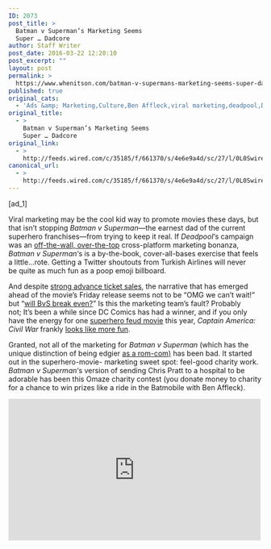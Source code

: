 ```yaml
---
ID: 2073
post_title: >
  Batman v Superman’s Marketing Seems
  Super … Dadcore
author: Staff Writer
post_date: 2016-03-22 12:20:10
post_excerpt: ""
layout: post
permalink: >
  https://www.whenitson.com/batman-v-supermans-marketing-seems-super-dadcore/
published: true
original_cats:
  - 'Ads &amp; Marketing,Culture,Ben Affleck,viral marketing,deadpool,Dadcore,Batman v Superman'
original_title:
  - >
    Batman v Superman’s Marketing Seems
    Super … Dadcore
original_link:
  - >
    http://feeds.wired.com/c/35185/f/661370/s/4e6e9a4d/sc/27/l/0L0Swired0N0C20A160C0A30Cbatman0Ev0Esuperma0Emarketing0Ecensus0C/story01.htm
canonical_url:
  - >
    http://feeds.wired.com/c/35185/f/661370/s/4e6e9a4d/sc/27/l/0L0Swired0N0C20A160C0A30Cbatman0Ev0Esuperma0Emarketing0Ecensus0C/story01.htm
---
```

 [ad_1]
<br><div id=""><p>Viral marketing may be the cool kid way to promote movies these days, but that isn’t stopping <em>Batman v Superman</em>—the earnest dad of the current superhero franchises—from trying to keep it real. If <em>Deadpool</em>‘s campaign was an <a href="http://www.wired.com/2016/02/deadpool-marketing/" target="_blank">off-the-wall, over-the-top</a> cross-platform marketing bonanza, <em>Batman v Superman</em>‘s is a by-the-book, cover-all-bases exercise that feels a little…rote. Getting a Twitter shoutouts from Turkish Airlines will never be quite as much fun as a poop emoji billboard.</p>
<p>And despite <a href="http://deadline.com/2016/03/batman-v-superman-advance-ticket-sales-pacing-ahead-deadpool-avengers-furious-7-1201720435/" target="_blank">strong advance ticket sales</a>, the narrative that has emerged ahead of the movie’s Friday release seems not to be “OMG we can’t wait!” but “<a href="http://variety.com/2016/film/news/wb-batman-v-superman-faces-high-expectations-1201729887/" target="_blank">will BvS break even?</a>” Is this the marketing team’s fault? Probably not; It’s been a while since DC Comics has had a winner, and if you only have the energy for one <a href="http://www.wired.com/2016/03/cape-watch-superhero-feuds-make-hard-pick-sides/" target="_blank">superhero feud movie</a> this year, <em>Captain America: Civil War</em> frankly <a href="http://www.wired.com/2016/03/captain-america-civil-war-trailer-spider-man/" target="_blank">looks like more fun</a>.</p>
<p>Granted, not all of the marketing for <em>Batman v Superman</em> (which has the unique distinction of being edgier <a href="http://www.wired.com/2016/03/batman-v-superman-rom-com/" target="_blank">as a rom-com)</a> has been bad. It started out in the superhero-movie- marketing sweet spot: feel-good charity work. <em>Batman v Superman</em>‘s version of sending Chris Pratt to a hospital to be adorable has been this Omaze charity contest (you donate money to charity for a chance to win prizes like a ride in the Batmobile with Ben Affleck).</p>
<p><iframe width="500" height="281" src="https://www.youtube.com/embed/AaZhwaddrUM?feature=oembed" frameborder="0" allowfullscreen=""/></p>
<p>The other cool thing they’ve done is what seems to be the first storytelling enterprise to utilize the <a href="http://www.wired.com/tag/amazon-echo" target="_blank">Amazon Echo</a>. Amazon partnered with Warner Bros to bring you a interactive murder mystery radio show called “The Wayne Investigation,” in which you and Alexa navigate Gotham in the wake of Bruce Wayne’s parents being killed. It’s basically high tech story time, and has the same kind of wacky charm as Morgan Freeman suddenly <a href="https://www.youtube.com/watch?v=T1h1Jh8hba8">being the voice of Waze</a>.</p>
<p>But then things started to get weird when the campaign turned into a world-building exercise. Sorry, we misspoke: a <em>self-serious</em> world-building exercise.</p>
<h3>Lex Luthor and LexCorp</h3>
<p>Not everyone was happy with Jesse Eisenberg being cast as Lex Luthor—after all, his particular brand of menace isn’t as global as it is…well, Sand Hill Road, we guess. <em>Batman v Superman</em>, though, is leaning into the idea that the Internet loves to hate a sinister tech bro. But rather than using this angle to revitalize the oft-told tales of Batman or Superman, the marketing department is capitalizing on Lex’s smug-millennial sneer to take over social media. In order to make Lex Luthor Jr. seem more like a real person, he got a Twitter account. Sort of.</p>
<blockquote class="twitter-tweet" data-lang="en" readability="7.98">
<p dir="ltr" lang="en">This Thanksgiving, I’m thankful for the loved ones I have around me and the ones that I don’t.</p>
<p>— Lex Luthor (@alexanderluthor) <a href="https://twitter.com/alexanderluthor/status/669926621944479745">November 26, 2015</a></p></blockquote>
<p>That gem is one of just seven tweets from the account, which seems to have ridden off into the Metropolis sunset in December.(Full disclosure: the seventh happens to be a retweet of a story from WIRED Insider, a promotional arm of WIRED.)  Lex Luthor Jr. is also the subject of a couple of fake magazine profiles. There’s one on <a href="http://fortune.com/contentfrom/2015/10/5/lex-luthor-jr/ntv_a/3dsBA58oDAfxgFA/" target="_blank">Fortune</a> that talks about Luthor eating a pizza with raw almond crust and calls him a “jeans-wearing genius.” (Full disclosure again: The other piece is sponsored content on WIRED, and is a <a href="http://www.wired.com/brandlab/2015/12/lexical-analysis-lex-luthor-on-disrupting-the-vigilante-industrial-complex/" target="_blank">fictional Q&amp;A</a> between Lex Luthor and a <em>Daily Planet </em>reporter<em>.</em>) </p>
<p>Lex Luthor (and his business concern, LexCorp) has furthered his real-world footprint by providing free WiFi at New York Comic Con, and launching <a href="https://www.lexcorp.io/" target="_blank">a LexCorp website</a> extolling the virtues of “the world’s first neural network based operating system.”</p>
<figure attachment_1991672="" class="wp-caption landscape alignnone  relative" data-js="fader"><a href="http://www.wired.com/wp-content/uploads/2016/03/LexOS.jpg"><img src="http://www.whenitson.com/wp-content/uploads/2016/03/Batman-v-Supermans-Marketing-Seems-Super-Dadcore.jpg" alt="LexOS.jpg" width="482" height="334" class="size-text-column-width wp-image-1991672"/></a><figcaption class="wp-caption-text link-underline"><span class="credit link-underline-sm"><span aria-hidden="true" class="ui ui ui-illo inline-block ui-credit relative opacity-6 marg-r-sm marg-l-sm no-caption"/>Warner Bros.</span></figcaption></figure><p>As far as sci-fiction narratives go, ‘evil villain with evil AI’ is a little played out, but having LexCorp gradually creep into our lives is kind of fun and appropriate, and the LEX/OS game has a certain Mensa-test appeal, if you’re into that sort of thing. </p>
<h3>Gotham and Metropolis</h3>
<p>The marketing campaign’s other focal points have been Gotham and Metropolis. We’ll say this for the rollout: where <em>Deadpool</em>‘s was a scattershot approach to marketing, <em>BvS</em> is clearly unafraid to take a deep, nerdy dive. Example: They pulled together a <a rel="nofollow" href="http://www.amazon.com/dp/1846709806/?tag=w050b-20" target="_blank"><em>Time Out</em> guide to Gotham and Metropolis</a> that’s basically just 128 pages of easter eggs.</p>
<figure attachment_1991676="" class="wp-caption landscape alignnone  relative" data-js="fader"><a href="http://www.wired.com/wp-content/uploads/2016/03/TimeOutGotham1.jpg"><img src="http://www.whenitson.com/wp-content/uploads/2016/03/1458649209_654_Batman-v-Supermans-Marketing-Seems-Super-Dadcore.jpg" alt="TimeOutGotham1.jpg" width="482" height="385" class="size-text-column-width wp-image-1991676"/></a><figcaption class="wp-caption-text link-underline"><span class="credit link-underline-sm"><span aria-hidden="true" class="ui ui ui-photo inline-block ui-credit relative opacity-6 marg-r-sm marg-l-sm no-caption"/>TimeOut</span></figcaption></figure><p>Kinda fun, but it also costs about nine dollars (and shipping time alone is definitely going to still any viral momentum it might have had).</p>
<p>Thankfully, <em>Time Out</em> isn’t the only (completely random) company Warner Bros. teamed up with. You probably saw the back-to-back Super Bowl ads with Bruce Wayne and Lex Luthor trying to sell you on Gotham and Metropolis as tourist destinations. As Super Bowl ads, they made <a href="http://www.wired.com/2016/02/best-worst-super-bowl-commercials/" target="_blank">neither our best nor worst list</a>, and we kinda don’t buy the idea that either of these guys flies a commercial airline. (<em>You</em> try picturing Bruce Wayne at baggage claim.) But as a commercial, sure, why not? https://www.youtube.com/watch?v=qpk8eSpRBnY https://www.youtube.com/watch?v=TReIozZ1b10</p>
<p>Forgive us for saying so, but these ads are a master class in missed opportunities. There are plenty of fun gag—Jeremy Irons as Alfred in a flight attendant outfit, Superman flying—but instead, we get Turkish Airlines highlighting the dullest possible parts of travel: </p>
<blockquote class="twitter-tweet" data-lang="en" readability="4.77"><p>
Don’t fly to Gotham City without suitable travel insurance: <a href="https://t.co/AgDOM1TFq8">https://t.co/AgDOM1TFq8</a> <a href="https://twitter.com/hashtag/flytogotham?src=hash">#flytogotham</a> <a href="https://twitter.com/hashtag/BatmanvSuperman?src=hash">#BatmanvSuperman</a> <a href="https://t.co/TgfvxhITre">pic.twitter.com/TgfvxhITre</a></p>
<p>— Turkish Airlines (@TurkishAirlines) <a href="https://twitter.com/TurkishAirlines/status/703206744340754432">February 26, 2016</a>
</p></blockquote>

<blockquote class="twitter-tweet" data-lang="en" readability="5.1">
<p dir="ltr" lang="en">Have you applied for your official visa to Metropolis yet? <a href="https://t.co/NlsXukITFR">https://t.co/NlsXukITFR</a> <a href="https://twitter.com/hashtag/BatmanvSuperman?src=hash">#BatmanvSuperman</a> <a href="https://t.co/kD93kKaCHb">pic.twitter.com/kD93kKaCHb</a></p>
<p>— Turkish Airlines (@TurkishAirlines) <a href="https://twitter.com/TurkishAirlines/status/705786469374369792">March 4, 2016</a></p></blockquote>

<p>We’re still rooting for these guys to pull off what is already a big ask, but please, Warner, don’t tell us about Clark Kent’s checked baggage fees.</p>

			<a class="visually-hidden skip-to-text-link focusable bg-white" href="#start-of-content">Go Back to Top. Skip To: Start of Article.</a>

			
</div>
<br>[ad_2]
<br><a href="http://feeds.wired.com/c/35185/f/661370/s/4e6e9a4d/sc/27/l/0L0Swired0N0C20A160C0A30Cbatman0Ev0Esuperma0Emarketing0Ecensus0C/story01.htm">Source </a>
